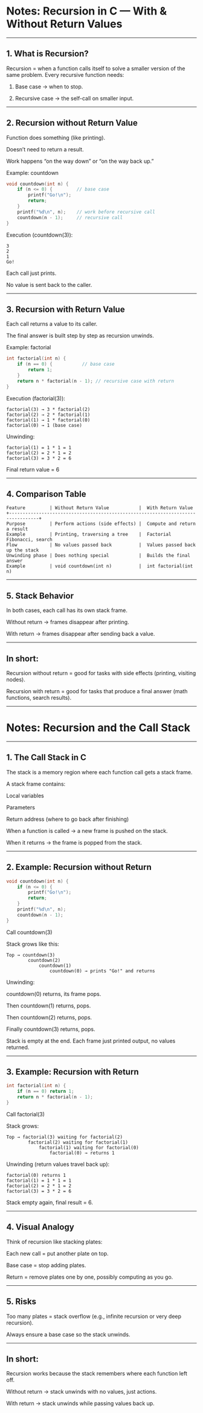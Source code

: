 # Notes: Recursion in C — With & Without Return Values


---

## 1. What is Recursion?

Recursion = when a function calls itself to solve a smaller version of the same problem.
Every recursive function needs:

1. Base case → when to stop.


2. Recursive case → the self-call on smaller input.




---

## 2. Recursion without Return Value

Function does something (like printing).

Doesn’t need to return a result.

Work happens “on the way down” or “on the way back up.”


Example: countdown
```c
void countdown(int n) {
    if (n <= 0) {         // base case
        printf("Go!\n");
        return;
    }
    printf("%d\n", n);    // work before recursive call
    countdown(n - 1);     // recursive call
}
```
Execution (countdown(3)):
```
3
2
1
Go!
```
Each call just prints.

No value is sent back to the caller.



---

## 3. Recursion with Return Value

Each call returns a value to its caller.

The final answer is built step by step as recursion unwinds.


Example: factorial
```c
int factorial(int n) {
    if (n == 0) {           // base case
        return 1;
    }
    return n * factorial(n - 1); // recursive case with return
}
```
Execution (factorial(3)):
```
factorial(3) → 3 * factorial(2)
factorial(2) → 2 * factorial(1)
factorial(1) → 1 * factorial(0)
factorial(0) → 1 (base case)
```
Unwinding:
```
factorial(1) = 1 * 1 = 1
factorial(2) = 2 * 1 = 2
factorial(3) = 3 * 2 = 6
```
Final return value = 6


---

## 4. Comparison Table
```
Feature         | Without Return Value           |	With Return Value
+---------------------------------------------------------------------------------+
Purpose         | Perform actions (side effects) |	Compute and return a result
Example         | Printing, traversing a tree    |	Factorial Fibonacci, search
Flow            | No values passed back          |	Values passed back up the stack
Unwinding phase | Does nothing special           |	Builds the final answer
Example         | void countdown(int n)          |	int factorial(int n)
```


---

## 5. Stack Behavior

In both cases, each call has its own stack frame.

Without return → frames disappear after printing.

With return → frames disappear after sending back a value.



---

## In short:

Recursion without return = good for tasks with side effects (printing, visiting nodes).

Recursion with return = good for tasks that produce a final answer (math functions, search results).


---

# Notes: Recursion and the Call Stack


---

## 1. The Call Stack in C

The stack is a memory region where each function call gets a stack frame.

A stack frame contains:

Local variables

Parameters

Return address (where to go back after finishing)


When a function is called → a new frame is pushed on the stack.

When it returns → the frame is popped from the stack.



---

## 2. Example: Recursion without Return
```c
void countdown(int n) {
    if (n <= 0) {
        printf("Go!\n");
        return;
    }
    printf("%d\n", n);
    countdown(n - 1);
}
```
Call countdown(3)

Stack grows like this:
```
Top → countdown(3)
        countdown(2)
            countdown(1)
                countdown(0) → prints "Go!" and returns
```
Unwinding:

countdown(0) returns, its frame pops.

Then countdown(1) returns, pops.

Then countdown(2) returns, pops.

Finally countdown(3) returns, pops.


Stack is empty at the end.
Each frame just printed output, no values returned.


---

## 3. Example: Recursion with Return
```c
int factorial(int n) {
    if (n == 0) return 1;
    return n * factorial(n - 1);
}
```
Call factorial(3)

Stack grows:
```
Top → factorial(3) waiting for factorial(2)
        factorial(2) waiting for factorial(1)
            factorial(1) waiting for factorial(0)
                factorial(0) → returns 1
```
Unwinding (return values travel back up):
```
factorial(0) returns 1
factorial(1) = 1 * 1 = 1
factorial(2) = 2 * 1 = 2
factorial(3) = 3 * 2 = 6
```
Stack empty again, final result = 6.


---

## 4. Visual Analogy

Think of recursion like stacking plates:

Each new call = put another plate on top.

Base case = stop adding plates.

Return = remove plates one by one, possibly computing as you go.



---

## 5. Risks

Too many plates = stack overflow
(e.g., infinite recursion or very deep recursion).

Always ensure a base case so the stack unwinds.



---

## In short:

Recursion works because the stack remembers where each function left off.

Without return → stack unwinds with no values, just actions.

With return → stack unwinds while passing values back up.

